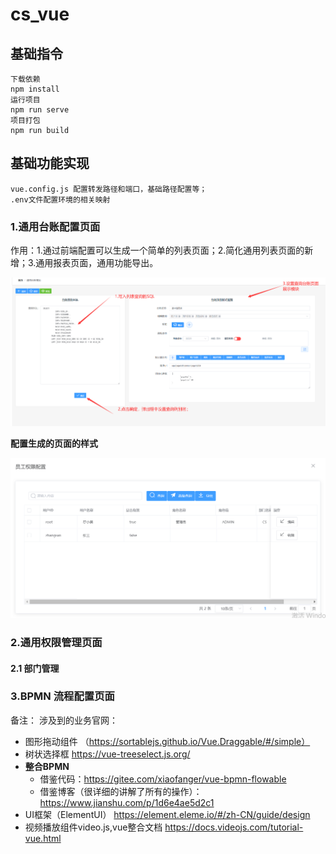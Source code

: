 # cs_vue

## 基础指令
```
下载依赖
npm install
运行项目
npm run serve
项目打包
npm run build

```
## 基础功能实现
```
vue.config.js 配置转发路径和端口，基础路径配置等；
.env文件配置环境的相关映射

```
###  1.通用台账配置页面

作用：1.通过前端配置可以生成一个简单的列表页面；2.简化通用列表页面的新增；3.通用报表页面，通用功能导出。

![avatar](./img/com-config-page.jpg)

**配置生成的页面的样式**

![avatar](./img/pagelist.jpg)


###  2.通用权限管理页面
#### 2.1 部门管理


###  3.BPMN 流程配置页面


备注：
涉及到的业务官网：
- 图形拖动组件 （https://sortablejs.github.io/Vue.Draggable/#/simple）
- 树状选择框   https://vue-treeselect.js.org/
- **整合BPMN** 
   - 借鉴代码：https://gitee.com/xiaofanger/vue-bpmn-flowable
   - 借鉴博客（很详细的讲解了所有的操作）：https://www.jianshu.com/p/1d6e4ae5d2c1
- UI框架（ElementUI） https://element.eleme.io/#/zh-CN/guide/design
- 视频播放组件video.js,vue整合文档  https://docs.videojs.com/tutorial-vue.html